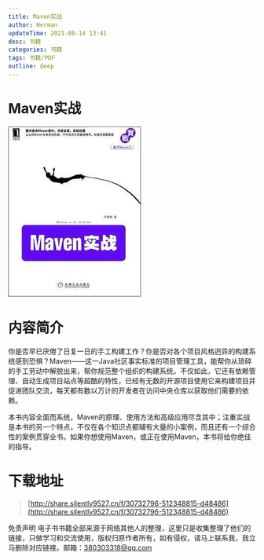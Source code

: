 ```yaml
---
title: Maven实战
author: Herman
updateTime: 2021-08-14 13:41
desc: 书籍
categories: 书籍
tags: 书籍/PDF
outline: deep
---
```



# Maven实战

![](https://raw.githubusercontent.com/silently9527/images/main/008i3skNgy1gua7kl7r6zj607i09mjrc02.jpg)

# 内容简介
你是否早已厌倦了日复一日的手工构建工作？你是否对各个项目风格迥异的构建系统感到恐惧？Maven——这一Java社区事实标准的项目管理工具，能帮你从琐碎的手工劳动中解脱出来，帮你规范整个组织的构建系统。不仅如此，它还有依赖管理、自动生成项目站点等超酷的特性，已经有无数的开源项目使用它来构建项目并促进团队交流，每天都有数以万计的开发者在访问中央仓库以获取他们需要的依赖。

本书内容全面而系统，Maven的原理、使用方法和高级应用尽含其中；注重实战是本书的另一个特点，不仅在各个知识点都辅有大量的小案例，而且还有一个综合性的案例贯穿全书。如果你想使用Maven，或正在使用Maven，本书将给你绝佳的指导。




# 下载地址
> [http://share.silently9527.cn/f/30732796-512348815-d48486](http://share.silently9527.cn/f/30732796-512348815-d48486)

免责声明
电子书书籍全部来源于网络其他人的整理，这里只是收集整理了他们的链接，只做学习和交流使用，版权归原作者所有，如有侵权，请马上联系我，我立马删除对应链接。邮箱：380303318@qq.com


